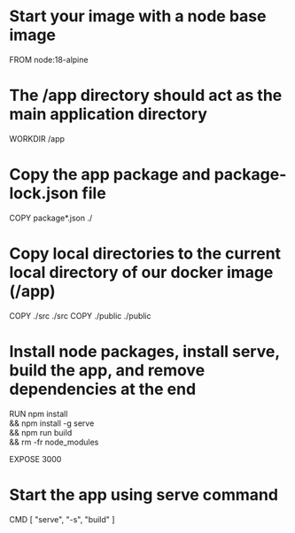 # Start your image with a node base image
FROM node:18-alpine

# The /app directory should act as the main application directory
WORKDIR /app

# Copy the app package and package-lock.json file
COPY package*.json ./

# Copy local directories to the current local directory of our docker image (/app)
COPY ./src ./src
COPY ./public ./public

# Install node packages, install serve, build the app, and remove dependencies at the end
RUN npm install \
    && npm install -g serve \
    && npm run build \
    && rm -fr node_modules

    
EXPOSE 3000

# Start the app using serve command
CMD [ "serve", "-s", "build" ]